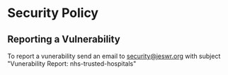 # Security Policy

## Reporting a Vulnerability

To report a vunerability send an email to [security@jeswr.org](security@jeswr.org) with subject "Vunerability Report: nhs-trusted-hospitals"
